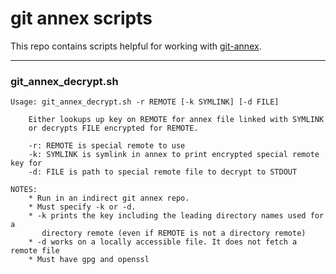 # git annex scripts

This repo contains scripts helpful for working with
[git-annex](http://git-annex.branchable.com).

---

### git_annex_decrypt.sh

```text
Usage: git_annex_decrypt.sh -r REMOTE [-k SYMLINK] [-d FILE]

    Either lookups up key on REMOTE for annex file linked with SYMLINK
    or decrypts FILE encrypted for REMOTE.

    -r: REMOTE is special remote to use
    -k: SYMLINK is symlink in annex to print encrypted special remote key for
    -d: FILE is path to special remote file to decrypt to STDOUT

NOTES: 
    * Run in an indirect git annex repo.
    * Must specify -k or -d.
    * -k prints the key including the leading directory names used for a 
       directory remote (even if REMOTE is not a directory remote)
    * -d works on a locally accessible file. It does not fetch a remote file
    * Must have gpg and openssl
```
